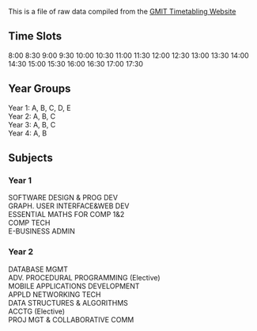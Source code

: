 This is a file of raw data compiled from the [GMIT Timetabling Website](http://timetable.gmit.ie/sws1617/(S(ci43p3yupqqdwv55i0ejk455))/default.aspx)  

## Time Slots
8:00
8:30
9:00
9:30
10:00
10:30
11:00
11:30
12:00
12:30
13:00
13:30
14:00
14:30
15:00
15:30
16:00
16:30
17:00
17:30

## Year Groups
Year 1: A, B, C, D, E  
Year 2: A, B, C  
Year 3: A, B, C  
Year 4: A, B  


## Subjects
### Year 1  
SOFTWARE DESIGN & PROG DEV  
GRAPH. USER INTERFACE&WEB DEV  
ESSENTIAL MATHS FOR COMP 1&2  
COMP TECH  
E-BUSINESS ADMIN  

### Year 2
DATABASE MGMT  
ADV. PROCEDURAL PROGRAMMING (Elective)  
MOBILE APPLICATIONS DEVELOPMENT  
APPLD NETWORKING TECH  
DATA STRUCTURES & ALGORITHMS  
ACCTG (Elective)  
PROJ MGT & COLLABORATIVE COMM  